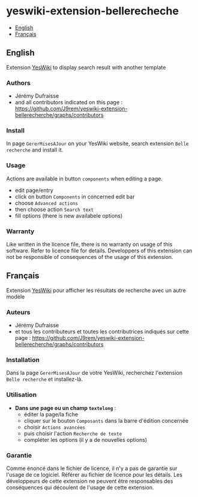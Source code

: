 # yeswiki-extension-bellerecheche

 - [English](#english)
 - [Français](#français)

## English

Extension [YesWiki](https://yeswiki.net/) to display search result with another template

### Authors

 - Jérémy Dufraisse
 - and all contributors indicated on this page : <https://github.com/J9rem/yeswiki-extension-bellerecherche/graphs/contributors>

### Install

In page `GererMisesAJour` on your YesWiki website, search extension `Belle recherche` and install it.

### Usage

Actions are available in button `components` when editing a page.
  - edit page/entry
  - click on button `Components` in concerned edit bar
  - choose `Advanced actions`
  - then choose action `Search text`
  - fill options (there is new availabele options)

### Warranty

Like written in the licence file, there is no warranty on usage of this software. Refer to licence file for details.
Developpers of this extension can not be responsible of consequences of the usage of this extension.

## Français

Extension [YesWiki](https://yeswiki.net/) pour afficher les résultats de recherche avec un autre modèle

### Auteurs

 - Jérémy Dufraisse
 - et tous les contributeurs et toutes les contributrices indiqués sur cette page : <https://github.com/J9rem/yeswiki-extension-bellerecherche/graphs/contributors>

### Installation

Dans la page `GererMisesAJour` de votre YesWiki, recherchez l'extension `Belle recherche` et installez-là.

### Utilisation

 - **Dans une page ou un champ `textelong`** :
   - éditer la page/la fiche
   - cliquer sur le bouton `Composants` dans la barre d'édition concernée
   - choisir `Actions avancées`
   - puis choisir l'action `Recherche de texte`
   - compléter les options (il y a de nouvelles options)

### Garantie

Comme énoncé dans le fichier de licence, il n'y a pas de garantie sur l'usage de ce logiciel. Référer au fichier de licence pour les détails.
Les développeurs de cette extension ne peuvent être responsables des conséquences qui découlent de l'usage de cette extension.